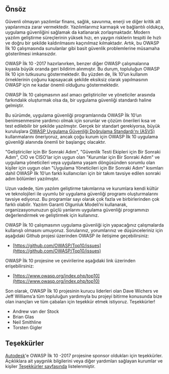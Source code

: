 ## Önsöz

Güvenli olmayan yazılımlar finans, sağlık, savunma, enerji ve diğer kritik alt yapılarımıza zarar vermektedir. Yazılımlarımız karmaşık ve bağlantılı oldukça, uygulama güvenliğini sağlamak da katlanarak zorlaşmaktadır. Modern yazılım geliştirme süreçlerinin yüksek hızı, en yaygın risklerin tespiti ile hızlı ve doğru bir şekilde kaldırılmasını kaçınılmaz kılmaktadır. Artık, bu OWASP İlk 10 çalışmasında sunulanlar gibi basit güvenlik problemlerine müsamaha gösterilmesi imkansızdır.

OWASP İlk 10 -2017 hazırlanırken, benzer diğer OWASP çalışmalarına kıyasla büyük oranda geri bildirim alınmıştır. Bu durum, topluluğun OWASP İlk 10 için tutkusunu göstermektedir. Bu yüzden de, İlk 10’un kullanım örneklerinin çoğunu kapsayacak şekilde eksiksiz olarak yapılmasının OWASP için ne kadar önemli olduğunu göstermektedir.

OWASP İlk 10 çalışmasının asıl amacı geliştiriciler ve yöneticiler arasında farkındalık oluşturmak olsa da, bir uygulama güvenliği standardı haline gelmiştir.

Bu sürümde, uygulama güvenliği programlarında OWASP İlk 10’un benimsenmesine yardımcı olmak için sorunlar ve çözüm önerileri kısa ve test edilebilir bir şekilde yazılmıştır. Gerçek bir standart gerekiyorsa, büyük kuruluşlara  [OWASP Uygulama Güvenliği Doğrulama Standardı'nı (ASVS)](https://www.owasp.org/index.php/ASVS) kullanmalarını öneriyoruz, ancak çoğu kurum için OWASP İlk 10 uygulama güvenliği alanında önemli bir başlangıç olacaktır.

"Geliştiriciler için Bir Sonraki Adım", "Güvenlik Testi Ekipleri için Bir Sonraki Adım", CIO ve CISO’lar için uygun olan "Kurumlar için Bir Sonraki Adım" ve uygulama yöneticileri veya uygulama yaşam döngüsünden sorumlu olan kişiler için uygun olan "Uygulama Yöneticileri için Bir Sonraki Adım" kısımları dahil OWASP İlk 10’un farklı kullanıcıları için bir takım tavsiye edilen sonraki adım bölümleri yazılmıştır.

Uzun vadede, tüm yazılım geliştirme takımlarına ve kurumlara kendi kültür ve teknolojileri ile uyumlu bir uygulama güvenliği programı oluşturmalarını tavsiye ediyoruz. Bu programlar sayı olarak çok fazla ve birbirlerinden çok farklı olabilir. Yazılım Garanti Olgunluk Modeli’ni kullanarak, organizasyonunuzun güçlü yanlarını uygulama güvenliği programınızı değerlendirmek ve geliştirmek için kullanınız.

OWASP İlk 10 çalışmasının uygulama güvenliği için yapacağınız çalışmalarda kullanışlı olmasını umuyoruz. Sorularınız, yorumlarınız ve düşünceleriniz için aşağıdaki Github projesi üzerinden OWASP ile iletişime geçebilirsiniz:

* [https://github.com/OWASP/Top10/issues](https://github.com/OWASP/Top10/issues)

OWASP İlk 10 projesine ve çevirilerine aşağıdaki link üzerinden erişebilirsiniz:

* [https://www.owasp.org/index.php/top10](https://www.owasp.org/index.php/top10)

Son olarak, OWASP İlk 10 projesinin kurucu liderleri olan Dave Wichers ve Jeff Williams’a tüm topluluğun yardımıyla bu projeyi bitirme konusunda bize olan inançları ve tüm çabaları için teşekkür etmek istiyoruz. Teşekkürler! 

* Andrew van der Stock
* Brian Glas
* Neil Smithline
* Torsten Gigler

## Teşekkürler
[Autodesk](https://www.autodesk.com)'e OWASP İlk 10 -2017 projesine sponsor oldukları için teşekkürler.
Açıklıklara ait yaygınlık bilgilerini veya diğer yardımları sağlayan kurumlar ve kişiler [Teşekkürler sayfasında](0xd1-data-contributors.md) listelenmiştir.
